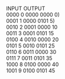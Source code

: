 INPUT      OUTPUT         <br />
0000  0  0000 0000   0)   <br />
0001  1  0000 0101   5)   <br />
0010  2  0001 0000   10   <br />
0011  3  0001 0101   15   <br />
0100  4  0010 0000   20   <br />
0101  5  0010 0101   25   <br />
0110  6  0011 0000   30   <br />
0111  7  0011 0101   35   <br />
1000  8  0100 0000   40   <br />
1001  9  0100 0101   45   <br />
